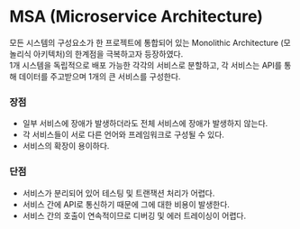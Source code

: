 # MSA (Microservice Architecture)
모든 시스템의 구성요소가 한 프로젝트에 통합되어 있는 Monolithic Architecture (모놀리식 아키텍처)의 한계점을 극복하고자 등장하였다.<br>
1개 시스템을 독립적으로 배포 가능한 각각의 서비스로 분할하고, 각 서비스는 API를 통해 데이터를 주고받으며 1개의 큰 서비스를 구성한다.<br>

### 장점
- 일부 서비스에 장애가 발생하더라도 전체 서비스에 장애가 발생하지 않는다.<br>
- 각 서비스들이 서로 다른 언어와 프레임워크로 구성될 수 있다.<br>
- 서비스의 확장이 용이하다.<br>

### 단점
- 서비스가 분리되어 있어 테스팅 및 트랜잭션 처리가 어렵다.<br>
- 서비스 간에 API로 통신하기 때문에 그에 대한 비용이 발생한다.<br>
- 서비스 간의 호출이 연속적이므로 디버깅 및 에러 트레이싱이 어렵다.<br>

